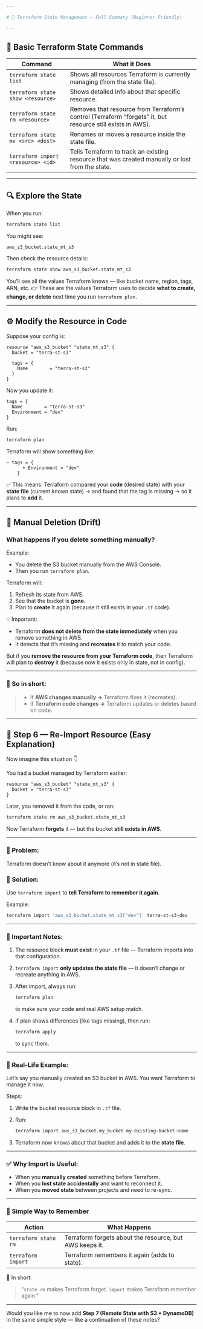 ```yaml
---

# 🧩 Terraform State Management — Full Summary (Beginner Friendly)

---
```


## 🧱 Basic Terraform State Commands

| Command                            | What it Does                                                                                               |
| ---------------------------------- | ---------------------------------------------------------------------------------------------------------- |
| `terraform state list`             | Shows all resources Terraform is currently managing (from the state file).                                 |
| `terraform state show <resource>`  | Shows detailed info about that specific resource.                                                          |
| `terraform state rm <resource>`    | Removes that resource from Terraform’s control (Terraform “forgets” it, but resource still exists in AWS). |
| `terraform state mv <src> <dest>`  | Renames or moves a resource inside the state file.                                                         |
| `terraform import <resource> <id>` | Tells Terraform to track an existing resource that was created manually or lost from the state.            |

---

## 🔍 Explore the State

When you run:

```bash
terraform state list
```

You might see:

```
aws_s3_bucket.state_mt_s3
```

Then check the resource details:

```bash
terraform state show aws_s3_bucket.state_mt_s3
```

You’ll see all the values Terraform knows — like bucket name, region, tags, ARN, etc.
👉 These are the values Terraform uses to decide **what to create, change, or delete** next time you run `terraform plan`.

---

## ⚙️ Modify the Resource in Code

Suppose your config is:

```hcl
resource "aws_s3_bucket" "state_mt_s3" {
  bucket = "terra-st-s3"

  tags = {
    Name        = "terra-st-s3"
  }
}
```

Now you update it:

```hcl
tags = {
  Name        = "terra-st-s3"
  Environment = "dev"
}
```

Run:

```bash
terraform plan
```

Terraform will show something like:

```
~ tags = {
      + Environment = "dev"
    }
```

✅ This means:
Terraform compared your **code** (desired state) with your **state file** (current known state)
→ and found that the tag is missing → so it plans to **add** it.

---

## 🧨 Manual Deletion (Drift)

### What happens if you delete something manually?

Example:

* You delete the S3 bucket manually from the AWS Console.
* Then you run `terraform plan`.

Terraform will:

1. Refresh its state from AWS.
2. See that the bucket is **gone**.
3. Plan to **create** it again (because it still exists in your `.tf` code).

💡 Important:

* Terraform **does not delete from the state immediately** when you remove something in AWS.
* It detects that it’s missing and **recreates** it to match your code.

But if you **remove the resource from your Terraform code**, then Terraform will plan to **destroy** it (because now it exists only in state, not in config).

---

### 🧠 So in short:

> * If **AWS changes manually →** Terraform fixes it (recreates).
> * If **Terraform code changes →** Terraform updates or deletes based on code.

---

## 🧩 Step 6 — Re-Import Resource (Easy Explanation)

Now imagine this situation 👇

You had a bucket managed by Terraform earlier:

```hcl
resource "aws_s3_bucket" "state_mt_s3" {
  bucket = "terra-st-s3"
}
```

Later, you removed it from the code, or ran:

```bash
terraform state rm aws_s3_bucket.state_mt_s3
```

Now Terraform **forgets** it — but the bucket **still exists in AWS**.

---

### 🔹 Problem:

Terraform doesn’t know about it anymore (it’s not in state file).

### 🔹 Solution:

Use `terraform import` to **tell Terraform to remember it again**.

Example:

```bash
terraform import 'aws_s3_bucket.state_mt_s3["dev"]' terra-st-s3-dev
```

---

### 🔹 Important Notes:

1. The resource block **must exist** in your `.tf` file — Terraform imports into that configuration.
2. `terraform import` **only updates the state file** — it doesn’t change or recreate anything in AWS.
3. After import, always run:

   ```bash
   terraform plan
   ```

   to make sure your code and real AWS setup match.
4. If plan shows differences (like tags missing), then run:

   ```bash
   terraform apply
   ```

   to sync them.

---

### 🧠 Real-Life Example:

Let’s say you manually created an S3 bucket in AWS.
You want Terraform to manage it now.

Steps:

1. Write the bucket resource block in `.tf` file.
2. Run:

   ```bash
   terraform import aws_s3_bucket.my_bucket my-existing-bucket-name
   ```
3. Terraform now knows about that bucket and adds it to the **state file**.

---

### ✅ Why Import is Useful:

* When you **manually created** something before Terraform.
* When you **lost state accidentally** and want to reconnect it.
* When you **moved state** between projects and need to re-sync.

---

### 🧠 Simple Way to Remember

| Action               | What Happens                                            |
| -------------------- | ------------------------------------------------------- |
| `terraform state rm` | Terraform forgets about the resource, but AWS keeps it. |
| `terraform import`   | Terraform remembers it again (adds to state).           |

💬 In short:

> “`state rm` makes Terraform forget.
> `import` makes Terraform remember again.”

---

Would you like me to now add **Step 7 (Remote State with S3 + DynamoDB)** in the same simple style — like a continuation of these notes?
